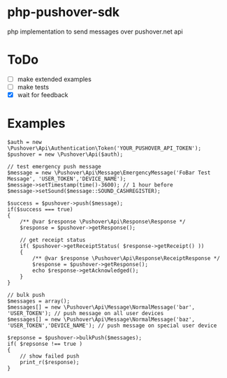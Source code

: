 php-pushover-sdk
================

php implementation to send messages over pushover.net api

ToDo
================
- [ ] make extended examples
- [ ] make tests
- [x] wait for feedback

Examples
================


    $auth = new \Pushover\Api\Authentication\Token('YOUR_PUSHOVER_API_TOKEN');
    $pushover = new \Pushover\Api($auth);

    // test emergency push message
    $message = new \Pushover\Api\Message\EmergencyMessage('FoBar Test Message', 'USER_TOKEN','DEVICE_NAME');
    $message->setTimestamp(time()-3600); // 1 hour before
    $message->setSound($message::SOUND_CASHREGISTER);

    $success = $pushover->push($message);
    if($success === true)
    {
        /** @var $response \Pushover\Api\Response\Response */
        $response = $pushover->getResponse();
        
        // get receipt status
        if( $pushover->getReceiptStatus( $response->getReceipt() ))
        {
            /** @var $response \Pushover\Api\Response\ReceiptResponse */
            $response = $pushover->getResponse();
            echo $response->getAcknowledged();
        }
    }

    // bulk push
    $messages = array();
    $messages[] = new \Pushover\Api\Message\NormalMessage('bar', 'USER_TOKEN'); // push message on all user devices
    $messages[] = new \Pushover\Api\Message\NormalMessage('baz', 'USER_TOKEN','DEVICE_NAME'); // push message on special user device

    $repsonse = $pushover->bulkPush($messages);
    if( $repsonse !== true )
    {
        // show failed push
        print_r($response);
    }
